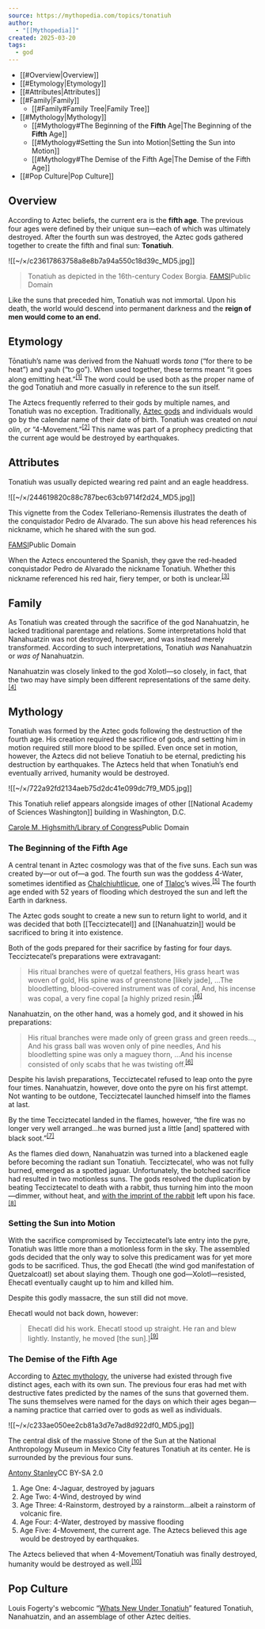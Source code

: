```yaml
---
source: https://mythopedia.com/topics/tonatiuh
author:
  - "[[Mythopedia]]"
created: 2025-03-20
tags:
  - god
---
```


- [[#Overview|Overview]]
- [[#Etymology|Etymology]]
- [[#Attributes|Attributes]]
- [[#Family|Family]]
	- [[#Family#Family Tree|Family Tree]]
- [[#Mythology|Mythology]]
	- [[#Mythology#The Beginning of the **Fifth** Age|The Beginning of the **Fifth** Age]]
	- [[#Mythology#Setting the Sun into Motion|Setting the Sun into Motion]]
	- [[#Mythology#The Demise of the Fifth Age|The Demise of the Fifth Age]]
- [[#Pop Culture|Pop Culture]]

## Overview

According to Aztec beliefs, the current era is the **fifth age**. The previous four ages were defined by their unique sun—each of which was ultimately destroyed. After the fourth sun was destroyed, the Aztec gods gathered together to create the fifth and final sun: **Tonatiuh**.

![[~/×/c23617863758a8e8b7a94a550c18d39c_MD5.jpg]]
> Tonatiuh as depicted in the 16th-century Codex Borgia.
[FAMSI](http://www.famsi.org/research/loubat/Borgia/thumbs1.html)Public Domain

Like the suns that preceded him, Tonatiuh was not immortal. Upon his death, the world would descend into permanent darkness and the **reign of men would come to an end.**

## Etymology

Tōnatiuh’s name was derived from the Nahuatl words *tona* (“for there to be heat”) and yauh (“to go”). When used together, these terms meant “it goes along emitting heat.”<sup id="note-1-ref"><a href="https://mythopedia.com/topics/#note-1" aria-label="Note number 1">[1]</a></sup> The word could be used both as the proper name of the god Tonatiuh and more casually in reference to the sun itself.

The Aztecs frequently referred to their gods by multiple names, and Tonatiuh was no exception. Traditionally, [Aztec gods](https://mythopedia.com/topics/aztec-gods) and individuals would go by the calendar name of their date of birth. Tonatiuh was created on *naui olin*, or “4-Movement.”<sup id="note-2-ref"><a href="https://mythopedia.com/topics/#note-2" aria-label="Note number 2">[2]</a></sup> This name was part of a prophecy predicting that the current age would be destroyed by earthquakes.

## Attributes

Tonatiuh was usually depicted wearing red paint and an eagle headdress.

![[~/×/244619820c88c787bec63cb9714f2d24_MD5.jpg]]

This vignette from the Codex Telleriano-Remensis illustrates the death of the conquistador Pedro de Alvarado. The sun above his head references his nickname, which he shared with the sun god.

[FAMSI](http://www.famsi.org/research/loubat/Telleriano-Remensis/thumbs6.html)Public Domain

When the Aztecs encountered the Spanish, they gave the red-headed conquistador Pedro de Alvarado the nickname Tonatiuh. Whether this nickname referenced his red hair, fiery temper, or both is unclear.<sup id="note-3-ref"><a href="https://mythopedia.com/topics/#note-3" aria-label="Note number 3">[3]</a></sup>

## Family

As Tonatiuh was created through the sacrifice of the god Nanahuatzin, he lacked traditional parentage and relations. Some interpretations hold that Nanahuatzin was not destroyed, however, and was instead merely transformed. According to such interpretations, Tonatiuh *was* Nanahuatzin or *was of* Nanahuatzin.

Nanahuatzin was closely linked to the god Xolotl—so closely, in fact, that the two may have simply been different representations of the same deity.<sup id="note-4-ref"><a href="https://mythopedia.com/topics/#note-4" aria-label="Note number 4">[4]</a></sup>


## Mythology

Tonatiuh was formed by the Aztec gods following the destruction of the fourth age. His creation required the sacrifice of gods, and setting him in motion required still more blood to be spilled. Even once set in motion, however, the Aztecs did not believe Tonatiuh to be eternal, predicting his destruction by earthquakes. The Aztecs held that when Tonatiuh’s end eventually arrived, humanity would be destroyed.

![[~/×/722a92fd2134aeb75d2dc41e099dc7f9_MD5.jpg]]

This Tonatiuh relief appears alongside images of other [[National Academy of Sciences Washington]] building in Washington, D.C.

[Carole M. Highsmith/Library of Congress](https://www.loc.gov/item/2011631962/)Public Domain

### The Beginning of the **Fifth** Age

A central tenant in Aztec cosmology was that of the five suns. Each sun was created by—or out of—a god. The fourth sun was the goddess 4-Water, sometimes identified as [Chalchiuhtlicue](https://mythopedia.com/topics/chalchiuhtlicue), one of [Tlaloc](https://mythopedia.com/topics/tlaloc)’s wives.<sup id="note-5-ref"><a href="https://mythopedia.com/topics/#note-5" aria-label="Note number 5">[5]</a></sup> The fourth age ended with 52 years of flooding which destroyed the sun and left the Earth in darkness.

The Aztec gods sought to create a new sun to return light to world, and it was decided that both [[Tecciztecatel]] and [[Nanahuatzin]] would be sacrificed to bring it into existence.

Both of the gods prepared for their sacrifice by fasting for four days. Tecciztecatel’s preparations were extravagant:

> His ritual branches were of quetzal feathers, His grass heart was woven of gold, His spine was of greenstone \[likely jade\], …The bloodletting, blood-covered instrument was of coral, And, his incense was copal, a very fine copal \[a highly prized resin.\]<sup id="note-6-ref"><a href="https://mythopedia.com/topics/#note-6" aria-label="Note number 6">[6]</a></sup>

Nanahuatzin, on the other hand, was a homely god, and it showed in his preparations:

> His ritual branches were made only of green grass and green reeds…, And his grass ball was woven only of pine needles, And his bloodletting spine was only a maguey thorn, …And his incense consisted of only scabs that he was twisting off.<sup id="note-6-ref"><a href="https://mythopedia.com/topics/#note-6" aria-label="Note number 6">[6]</a></sup>

Despite his lavish preparations, Tecciztecatel refused to leap onto the pyre four times. Nanahuatzin, however, dove onto the pyre on his first attempt. Not wanting to be outdone, Tecciztecatel launched himself into the flames at last.

By the time Tecciztecatel landed in the flames, however, “the fire was no longer very well arranged…he was burned just a little \[and\] spattered with black soot.”<sup id="note-7-ref"><a href="https://mythopedia.com/topics/#note-7" aria-label="Note number 7">[7]</a></sup>

As the flames died down, Nanahuatzin was turned into a blackened eagle before becoming the radiant sun Tonatiuh. Tecciztecatel, who was not fully burned, emerged as a spotted jaguar. Unfortunately, the botched sacrifice had resulted in two motionless suns. The gods resolved the duplication by beating Tecciztecatel to death with a rabbit, thus turning him into the moon—dimmer, without heat, and [with the imprint of the rabbit](https://en.wikipedia.org/wiki/Man_in_the_Moon) left upon his face.<sup id="note-8-ref"><a href="https://mythopedia.com/topics/#note-8" aria-label="Note number 8">[8]</a></sup>

### Setting the Sun into Motion

With the sacrifice compromised by Tecciztecatel’s late entry into the pyre, Tonatiuh was little more than a motionless form in the sky. The assembled gods decided that the only way to solve this predicament was for yet more gods to be sacrificed. Thus, the god Ehecatl (the wind god manifestation of Quetzalcoatl) set about slaying them. Though one god—Xolotl—resisted, Ehecatl eventually caught up to him and killed him.

Despite this godly massacre, the sun still did not move.

Ehecatl would not back down, however:

> Ehecatl did his work. Ehecatl stood up straight. He ran and blew lightly. Instantly, he moved \[the sun\].\]<sup id="note-9-ref"><a href="https://mythopedia.com/topics/#note-9" aria-label="Note number 9">[9]</a></sup>

### The Demise of the Fifth Age

According to [Aztec mythology](https://contentful-migration.mythopedia.com/aztec-mythology/), the universe had existed through five distinct ages, each with its own sun. The previous four eras had met with destructive fates predicted by the names of the suns that governed them. The suns themselves were named for the days on which their ages began—a naming practice that carried over to gods as well as individuals.

![[~/×/c233ae050ee2cb81a3d7e7ad8d922df0_MD5.jpg]]

The central disk of the massive Stone of the Sun at the National Anthropology Museum in Mexico City features Tonatiuh at its center. He is surrounded by the previous four suns.

[Antony Stanley](https://www.flickr.com/photos/antonystanley/2088976462)CC BY-SA 2.0

1. Age One: 4-Jaguar, destroyed by jaguars
2. Age Two: 4-Wind, destroyed by wind
3. Age Three: 4-Rainstorm, destroyed by a rainstorm…albeit a rainstorm of volcanic fire.
4. Age Four: 4-Water, destroyed by massive flooding
5. Age Five: 4-Movement, the current age. The Aztecs believed this age would be destroyed by earthquakes.

The Aztecs believed that when 4-Movement/Tonatiuh was finally destroyed, humanity would be destroyed as well.<sup id="note-10-ref"><a href="https://mythopedia.com/topics/#note-10" aria-label="Note number 10">[10]</a></sup>

## Pop Culture

Louis Fogerty's webcomic “[Whats New Under Tonatiuh](https://www.facebook.com/whatsnewundertonatiuh/)” featured Tonatiuh, Nanahuatzin, and an assemblage of other Aztec deities.